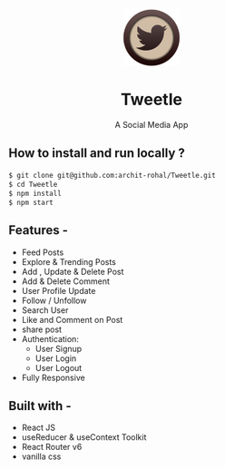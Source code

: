 <div align="center">
  <img src="src/Assets/twitter.png" height="100" width="100" alt="logo"/>
  
# Tweetle 
  A Social Media App 
</div>

## **How to install and run locally ?**

```
$ git clone git@github.com:archit-rohal/Tweetle.git
$ cd Tweetle
$ npm install
$ npm start
```
## **Features -**

- Feed Posts
- Explore & Trending Posts
- Add , Update & Delete Post
- Add  & Delete Comment
- User Profile Update
- Follow / Unfollow
- Search User
- Like and Comment on Post
- share post
- Authentication:
  - User Signup
  - User Login
  - User Logout
 - Fully Responsive

## **Built with -**

- React JS
- useReducer  & useContext Toolkit 
- React Router v6
- vanilla css
